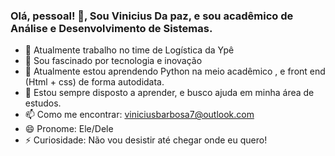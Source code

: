 ### Olá, pessoal! 👋, Sou Vinicius Da paz, e sou acadêmico de Análise e Desenvolvimento de Sistemas.

- 🔭 Atualmente trabalho no time de Logística da Ypê
- 🌱 Sou fascinado por tecnologia e inovação
- 👯 Atualmente estou aprendendo Python na meio acadêmico , e front end (Html + css) de forma autodidata.
- 🤔 Estou sempre disposto a aprender, e busco ajuda em minha área de estudos.
- 📫 Como me encontrar: viniciusbarbosa7@outlook.com
- 😄 Pronome: Ele/Dele
- ⚡ Curiosidade: Não vou desistir até chegar onde eu quero!
